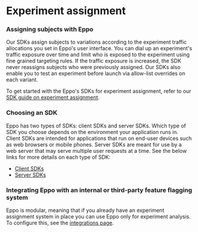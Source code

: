 # Experiment assignment

### Assigning subjects with Eppo

Our SDKs assign subjects to variations according to the experiment traffic allocations you set in Eppo's user interface. You can dial up an experiment's traffic exposure over time and limit who is exposed to the experiment using fine grained targeting rules. If the traffic exposure is increased, the SDK never reassigns subjects who were previously assigned. Our SDKs also enable you to test an experiment before launch via allow-list overrides on each variant.

To get started with the Eppo's SDKs for experiment assignment, refer to our [SDK guide on experiment assignment](/feature-flags/use-cases/experiment-assignment).

### Choosing an SDK

Eppo has two types of SDKs: client SDKs and server SDKs. Which type of SDK you choose depends on the environment your application runs in. Client SDKs are intended for applications that run on end-user devices such as web browsers or mobile phones. Server SDKs are meant for use by a web server that may serve multiple user requests at a time. See the below links for more details on each type of SDK:

- [Client SDKs](/feature-flags/sdks#client-sdks)
- [Server SDKs](/feature-flags/sdks#server-sdks)

### Integrating Eppo with an internal or third-party feature flagging system

Eppo is modular, meaning that if you already have an experiment assignment system in place you can use Eppo only for experiment analysis. To configure this, see the [integrations page](/reference/integrations/).
